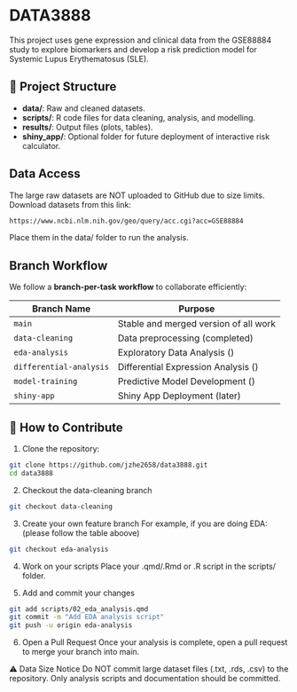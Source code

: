# DATA3888
This project uses gene expression and clinical data from the GSE88884 study to explore biomarkers and develop a risk prediction model for Systemic Lupus Erythematosus (SLE).

## 📂 Project Structure

- **data/**: Raw and cleaned datasets.
- **scripts/**: R code files for data cleaning, analysis, and modelling.
- **results/**: Output files (plots, tables).
- **shiny_app/**: Optional folder for future deployment of interactive risk calculator.

## Data Access
The large raw datasets are NOT uploaded to GitHub due to size limits. Download datasets from this link:
``` perl
https://www.ncbi.nlm.nih.gov/geo/query/acc.cgi?acc=GSE88884
```
Place them in the data/ folder to run the analysis.

## Branch Workflow

We follow a **branch-per-task workflow** to collaborate efficiently:

| Branch Name             | Purpose                                                   |
|------------------------|-----------------------------------------------------------|
| `main`                 | Stable and merged version of all work                     |
| `data-cleaning`        | Data preprocessing (completed)                             |
| `eda-analysis`        | Exploratory Data Analysis ()                 |
| `differential-analysis`| Differential Expression Analysis ()         |
| `model-training`      | Predictive Model Development ()             |
| `shiny-app`           | Shiny App Deployment (later)                    |


## 👥 How to Contribute

1. Clone the repository:
```bash
git clone https://github.com/jzhe2658/data3888.git
cd data3888
```
2. Checkout the data-cleaning branch
```bash
git checkout data-cleaning
```

3. Create your own feature branch
For example, if you are doing EDA: (please follow the table aboove)
```bash
git checkout eda-analysis
```

4. Work on your scripts
Place your .qmd/.Rmd or .R script in the scripts/ folder.

5. Add and commit your changes
```bash
git add scripts/02_eda_analysis.qmd
git commit -m "Add EDA analysis script"
git push -u origin eda-analysis
```

6. Open a Pull Request
Once your analysis is complete, open a pull request to merge your branch into main.

⚠️ Data Size Notice
Do NOT commit large dataset files (.txt, .rds, .csv) to the repository.
Only analysis scripts and documentation should be committed.

